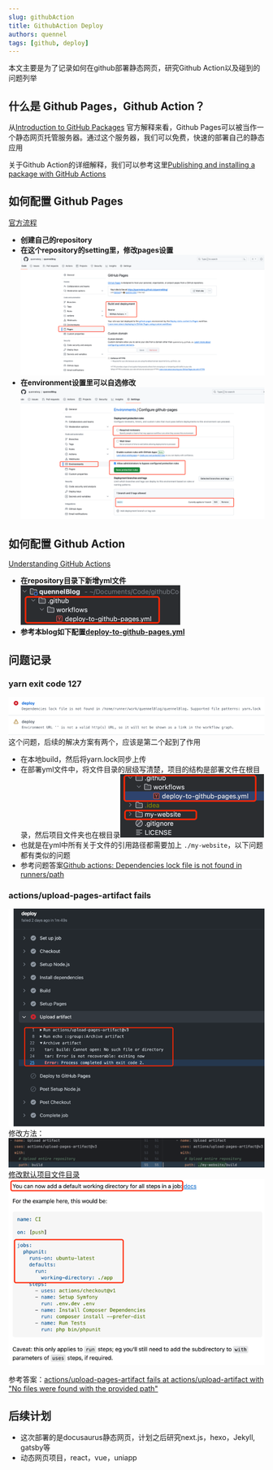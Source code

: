 ```yaml
---
slug: githubAction 
title: GithubAction Deploy
authors: quennel
tags: [github, deploy]
---
```


本文主要是为了记录如何在github部署静态网页，研究Github Action以及碰到的问题列举

## 什么是 Github Pages，Github Action？
从[Introduction to GitHub Packages](https://docs.github.com/en/packages/learn-github-packages/introduction-to-github-packages)
官方解释来看，Github Pages可以被当作一个静态网页托管服务器。通过这个服务器，我们可以免费，快速的部署自己的静态应用

关于Github Action的详细解释，我们可以参考这里[Publishing and installing a package with GitHub Actions](https://docs.github.com/en/packages/managing-github-packages-using-github-actions-workflows/publishing-and-installing-a-package-with-github-actions)

## 如何配置 Github Pages
[官方流程](https://pages.github.com/)
- **创建自己的repository**
- **在这个repository的setting里，修改pages设置**![img.png](img.png)
- **在environment设置里可以自选修改**![img_1.png](img_1.png)
## 如何配置 Github Action
[Understanding GitHub Actions](https://docs.github.com/en/actions/learn-github-actions/understanding-github-actions)
- **在repository目录下新增yml文件**![img_2.png](img_2.png)
- **参考本blog如下配置[deploy-to-github-pages.yml](https://raw.githubusercontent.com/quennelorg/quennelBlog/main/.github/workflows/deploy-to-github-pages.yml)**
## 问题记录
### yarn exit code 127
![img_3.png](img_3.png)
这个问题，后续的解决方案有两个，应该是第二个起到了作用
- 在本地build，然后将yarn.lock同步上传
- 在部署yml文件中，将文件目录的层级写清楚，项目的结构是部署文件在根目录，然后项目文件夹也在根目录![img_4.png](img_4.png)
- 也就是在yml中所有关于文件的引用路径都需要加上 `./my-website`，以下问题都有类似的问题
- 参考问题答案[Github actions: Dependencies lock file is not found in runners/path](https://stackoverflow.com/questions/68639588/github-actions-dependencies-lock-file-is-not-found-in-runners-path)
### actions/upload-pages-artifact fails
![img_5.png](img_5.png)
修改方法：![img_6.png](img_6.png)
[修改默认项目文件目录](https://stackoverflow.com/questions/58139175/running-actions-in-another-directory)![img_7.png](img_7.png)

参考答案：[actions/upload-pages-artifact fails at actions/upload-artifact with "No files were found with the provided path"](https://stackoverflow.com/questions/73310631/actions-upload-pages-artifact-fails-at-actions-upload-artifact-with-no-files-we)
## 后续计划
- 这次部署的是docusaurus静态网页，计划之后研究next.js，hexo，Jekyll, gatsby等
- 动态网页项目，react，vue，uniapp
